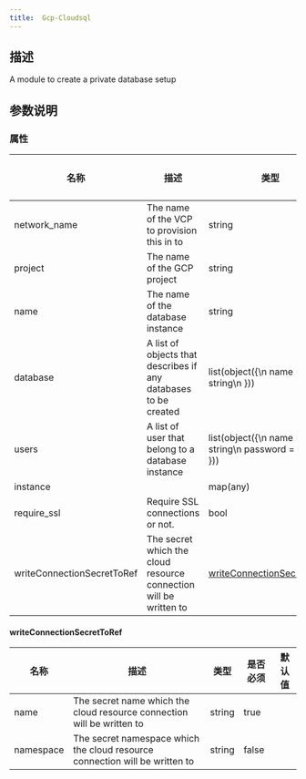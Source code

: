 ```yaml
---
title:  Gcp-Cloudsql
---
```


## 描述

A module to create a private database setup

## 参数说明


### 属性

 名称 | 描述 | 类型 | 是否必须 | 默认值 
 ------------ | ------------- | ------------- | ------------- | ------------- 
 network_name | The name of the VCP to provision this in to | string | true |  
 project | The name of the GCP project | string | true |  
 name | The name of the database instance | string | true |  
 database | A list of objects that describes if any databases to be created | list(object({\n    name = string\n  })) | false |  
 users | A list of user that belong to a database instance | list(object({\n    name     = string\n    password = string\n  })) | false |  
 instance |  | map(any) | false |  
 require_ssl | Require SSL connections or not. | bool | false |  
 writeConnectionSecretToRef | The secret which the cloud resource connection will be written to | [writeConnectionSecretToRef](#writeConnectionSecretToRef) | false |  


#### writeConnectionSecretToRef

 名称 | 描述 | 类型 | 是否必须 | 默认值 
 ------------ | ------------- | ------------- | ------------- | ------------- 
 name | The secret name which the cloud resource connection will be written to | string | true |  
 namespace | The secret namespace which the cloud resource connection will be written to | string | false |  
